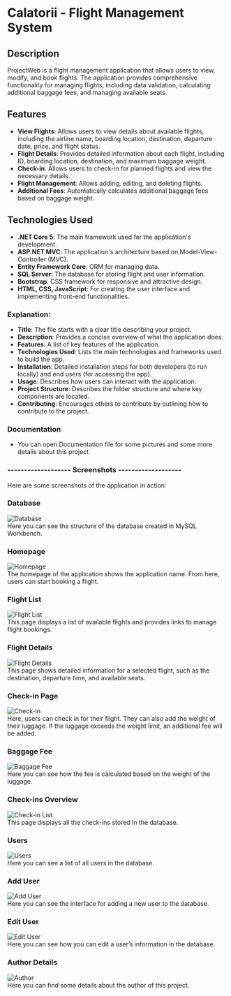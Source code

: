 # Calatorii - Flight Management System

## Description

ProjectWeb is a flight management application that allows users to view, modify, and book flights. The application provides comprehensive functionality for managing flights, including data validation, calculating additional baggage fees, and managing available seats.


## Features

- **View Flights**: Allows users to view details about available flights, including the airline name, boarding location, destination, departure date, price, and flight status.
- **Flight Details**: Provides detailed information about each flight, including ID, boarding location, destination, and maximum baggage weight.
- **Check-in**: Allows users to check-in for planned flights and view the necessary details.
- **Flight Management**: Allows adding, editing, and deleting flights.
- **Additional Fees**: Automatically calculates additional baggage fees based on baggage weight.


## Technologies Used

- **.NET Core 5**: The main framework used for the application's development.
- **ASP.NET MVC**: The application's architecture based on Model-View-Controller (MVC).
- **Entity Framework Core**: ORM for managing data.
- **SQL Server**: The database for storing flight and user information.
- **Bootstrap**: CSS framework for responsive and attractive design.
- **HTML, CSS, JavaScript**: For creating the user interface and implementing front-end functionalities.


### Explanation:

- **Title**: The file starts with a clear title describing your project.
- **Description**: Provides a concise overview of what the application does.
- **Features**: A list of key features of the application.
- **Technologies Used**: Lists the main technologies and frameworks used to build the app.
- **Installation**: Detailed installation steps for both developers (to run locally) and end users (for accessing the app).
- **Usage**: Describes how users can interact with the application.
- **Project Structure**: Describes the folder structure and where key components are located.
- **Contributing**: Encourages others to contribute by outlining how to contribute to the project.

### Documentation

 - You can open Documentation file for some pictures and some more detalis about this project



### ------------------- Screenshots -------------------

Here are some screenshots of the application in action:

### Database
![Database](assets/images/database.png)  
Here you can see the structure of the database created in MySQL Workbench.

### Homepage
![Homepage](assets/images/homepage.png)  
The homepage of the application shows the application name. From here, users can start booking a flight.

### Flight List
![Flight List](assets/images/all-flights.png)  
This page displays a list of available flights and provides links to manage flight bookings.

### Flight Details
![Flight Details](assets/images/flight-details.png)  
This page shows detailed information for a selected flight, such as the destination, departure time, and available seats.

### Check-in Page
![Check-in](assets/images/checkin-page.png)  
Here, users can check in for their flight. They can also add the weight of their luggage. If the luggage exceeds the weight limit, an additional fee will be added.

### Baggage Fee
![Baggage Fee](assets/images/baggage-fee.png)  
Here you can see how the fee is calculated based on the weight of the luggage.

### Check-ins Overview
![Check-in List](assets/images/checkin-list.png)  
This page displays all the check-ins stored in the database.

### Users
![Users](assets/images/users.png)  
Here you can see a list of all users in the database.

### Add User
![Add User](assets/images/add-user.png)  
Here you can see the interface for adding a new user to the database.

### Edit User
![Edit User](assets/images/edit-user.png)  
Here you can see how you can edit a user’s information in the database.

### Author Details
![Author](assets/images/author.png)  
Here you can find some details about the author of this project.

